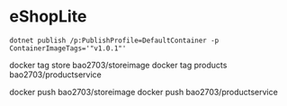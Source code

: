# eShopLite

```
dotnet publish /p:PublishProfile=DefaultContainer -p ContainerImageTags='"v1.0.1"'
```

docker tag store bao2703/storeimage
docker tag products bao2703/productservice

docker push bao2703/storeimage
docker push bao2703/productservice
